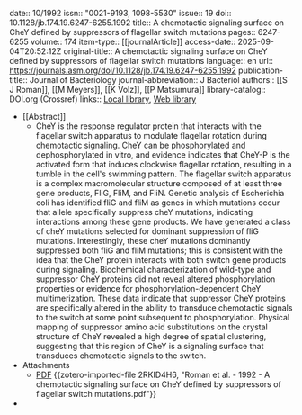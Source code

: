 date:: 10/1992
issn:: "0021-9193, 1098-5530"
issue:: 19
doi:: 10.1128/jb.174.19.6247-6255.1992
title:: A chemotactic signaling surface on CheY defined by suppressors of flagellar switch mutations
pages:: 6247-6255
volume:: 174
item-type:: [[journalArticle]]
access-date:: 2025-09-04T20:52:12Z
original-title:: A chemotactic signaling surface on CheY defined by suppressors of flagellar switch mutations
language:: en
url:: https://journals.asm.org/doi/10.1128/jb.174.19.6247-6255.1992
publication-title:: Journal of Bacteriology
journal-abbreviation:: J Bacteriol
authors:: [[S J Roman]], [[M Meyers]], [[K Volz]], [[P Matsumura]]
library-catalog:: DOI.org (Crossref)
links:: [Local library](zotero://select/library/items/SKRW2RXN), [Web library](https://www.zotero.org/users/6106196/items/SKRW2RXN)

- [[Abstract]]
	- CheY is the response regulator protein that interacts with the flagellar switch apparatus to modulate flagellar rotation during chemotactic signaling. CheY can be phosphorylated and dephosphorylated in vitro, and evidence indicates that CheY-P is the activated form that induces clockwise flagellar rotation, resulting in a tumble in the cell's swimming pattern. The flagellar switch apparatus is a complex macromolecular structure composed of at least three gene products, FliG, FliM, and FliN. Genetic analysis of Escherichia coli has identified fliG and fliM as genes in which mutations occur that allele specifically suppress cheY mutations, indicating interactions among these gene products. We have generated a class of cheY mutations selected for dominant suppression of fliG mutations. Interestingly, these cheY mutations dominantly suppressed both fliG and fliM mutations; this is consistent with the idea that the CheY protein interacts with both switch gene products during signaling. Biochemical characterization of wild-type and suppressor CheY proteins did not reveal altered phosphorylation properties or evidence for phosphorylation-dependent CheY multimerization. These data indicate that suppressor CheY proteins are specifically altered in the ability to transduce chemotactic signals to the switch at some point subsequent to phosphorylation. Physical mapping of suppressor amino acid substitutions on the crystal structure of CheY revealed a high degree of spatial clustering, suggesting that this region of CheY is a signaling surface that transduces chemotactic signals to the switch.
- Attachments
	- [PDF](zotero://select/library/items/2RKID4H6) {{zotero-imported-file 2RKID4H6, "Roman et al. - 1992 - A chemotactic signaling surface on CheY defined by suppressors of flagellar switch mutations.pdf"}}
-